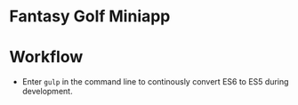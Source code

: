 # Fantasy Golf Miniapp

# Workflow

- Enter `gulp` in the command line to continously convert ES6 to ES5 during development.